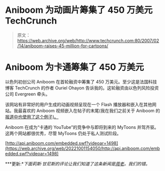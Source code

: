 # Aniboom 为动画片筹集了 450 万美元 TechCrunch

> 原文：<https://web.archive.org/web/http://www.techcrunch.com:80/2007/02/14/aniboom-raises-45-million-for-cartoons/>

# Aniboom 为卡通筹集了 450 万美元

以色列初创公司 Aniboom 在首轮融资中筹集了 450 万美元。至少这是法国科技博客 TechCrunch 的作者 Ouriel Ohayon 告诉我的。这轮融资由以色列风险投资公司 Evergreen 牵头。

该网站有非常好的用户生成的动画视频呈现在一个 Flash 播放器和嵌入在其他网站。我最喜欢的 Aniboom 视频嵌入在帖子的末尾(我在我们之前关于 Aniboom 的[报道中也使用了这个例子)。](https://web.archive.org/web/20221001154050/http://www.beta.techcrunch.com/2006/11/23/animated-short-films-on-aniboom/)

Aniboom 在成为“卡通的 YouTube”的竞争中与即将到来的 MyToons 并驾齐驱。这两个网站都很优秀，尽管 MyToons 仍处于私人测试阶段。

[http://api.aniboom.com/embedded.swf?videoar=1498](https://web.archive.org/web/20221001154050/http://api.aniboom.com/embedded.swf?videoar=1498)

***更新:**下面莉斯·甘尼斯的评论让我们知道了这条新闻是[周老](https://web.archive.org/web/20221001154050/http://newteevee.com/2007/02/08/aniboom/)。我们的错。*